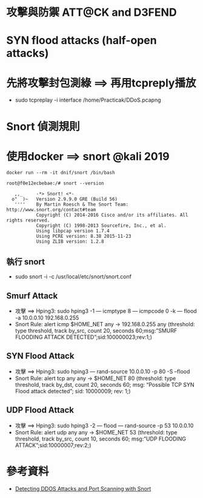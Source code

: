 # 攻擊與防禦 ATT@CK and D3FEND
# SYN flood attacks (half-open attacks)
# 先將攻擊封包測綠 ==> 再用tcpreply播放 
- sudo tcpreplay -i interface /home/Practicak/DDoS.pcapng
# Snort 偵測規則

# 使用docker ==> snort @kali 2019
```
docker run --rm -it dnif/snort /bin/bash
```
```
root@f0e12ecbebae:/# snort --version

   ,,_     -*> Snort! <*-
  o"  )~   Version 2.9.9.0 GRE (Build 56) 
   ''''    By Martin Roesch & The Snort Team: http://www.snort.org/contact#team
           Copyright (C) 2014-2016 Cisco and/or its affiliates. All rights reserved.
           Copyright (C) 1998-2013 Sourcefire, Inc., et al.
           Using libpcap version 1.7.4
           Using PCRE version: 8.38 2015-11-23
           Using ZLIB version: 1.2.8

```
## 執行 snort 
- sudo snort -i <interface> -c /usr/local/etc/snort/snort.conf
## Smurf Attack
- 攻擊 ==> Hping3: sudo hping3 -1 — icmptype 8 — icmpcode 0 -k — flood -a 10.0.0.10 192.168.0.255
- Snort Rule: alert icmp $HOME_NET any -> 192.168.0.255 any (threshold: type threshold, track by_src, count 20, seconds 60;msg:”SMURF FLOODING ATTACK DETECTED”;sid:100000023;rev:1;)

## SYN Flood Attack
- 攻擊 ==> Hping3: sudo hping3 — rand-source 10.0.0.10 -p 80 -S –flood
- Snort Rule: alert tcp any any -> $HOME_NET 80 (threshold: type threshold, track by_dst, count 20, seconds 60; msg: “Possible TCP SYN Flood attack detected”; sid: 10000009; rev: 1;)

## UDP Flood Attack
- 攻擊 ==> Hping3: sudo hping3 -2 — flood — rand-source -p 53 10.0.0.10
- Snort Rule: alert udp any any -> $HOME_NET 53 (threshold: type threshold, track by_src, count 10, seconds 60; msg:”UDP FLOODING ATTACK”;sid:10000007;rev:2;)

# 參考資料
- [Detecting DDOS Attacks and Port Scanning with Snort](https://medium.com/@bmatth21/detecting-ddos-attacks-and-port-scanning-techniques-with-snort-11e249a5eba9)
